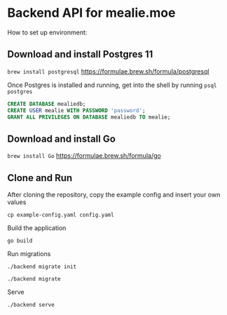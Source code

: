 # Backend API for mealie.moe

How to set up environment:

## Download and install Postgres 11

`brew install postgresql`
https://formulae.brew.sh/formula/postgresql

Once Postgres is installed and running, get into the shell by running `psql postgres`
```sql
CREATE DATABASE mealiedb;
CREATE USER mealie WITH PASSWORD 'password';
GRANT ALL PRIVILEGES ON DATABASE mealiedb TO mealie;
```

## Download and install Go

`brew install Go`
https://formulae.brew.sh/formula/go

## Clone and Run

After cloning the repository, copy the example config and insert your own values

`cp example-config.yaml config.yaml`

Build the application

`go build`

Run migrations

`./backend migrate init`

`./backend migrate`

Serve

`./backend serve`


